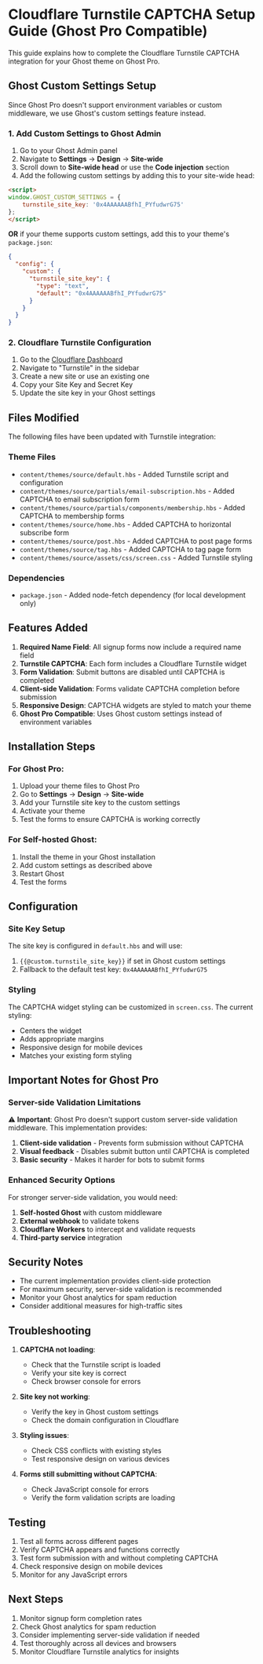 # Cloudflare Turnstile CAPTCHA Setup Guide (Ghost Pro Compatible)

This guide explains how to complete the Cloudflare Turnstile CAPTCHA integration for your Ghost theme on Ghost Pro.

## Ghost Custom Settings Setup

Since Ghost Pro doesn't support environment variables or custom middleware, we use Ghost's custom settings feature instead.

### 1. Add Custom Settings to Ghost Admin

1. Go to your Ghost Admin panel
2. Navigate to **Settings** → **Design** → **Site-wide**
3. Scroll down to **Site-wide head** or use the **Code injection** section
4. Add the following custom settings by adding this to your site-wide head:

```html
<script>
window.GHOST_CUSTOM_SETTINGS = {
    turnstile_site_key: '0x4AAAAAABfhI_PYfudwrG75'
};
</script>
```

**OR** if your theme supports custom settings, add this to your theme's `package.json`:

```json
{
  "config": {
    "custom": {
      "turnstile_site_key": {
        "type": "text",
        "default": "0x4AAAAAABfhI_PYfudwrG75"
      }
    }
  }
}
```

### 2. Cloudflare Turnstile Configuration

1. Go to the [Cloudflare Dashboard](https://dash.cloudflare.com/)
2. Navigate to "Turnstile" in the sidebar
3. Create a new site or use an existing one
4. Copy your Site Key and Secret Key
5. Update the site key in your Ghost settings

## Files Modified

The following files have been updated with Turnstile integration:

### Theme Files
- `content/themes/source/default.hbs` - Added Turnstile script and configuration
- `content/themes/source/partials/email-subscription.hbs` - Added CAPTCHA to email subscription form
- `content/themes/source/partials/components/membership.hbs` - Added CAPTCHA to membership forms
- `content/themes/source/home.hbs` - Added CAPTCHA to horizontal subscribe form
- `content/themes/source/post.hbs` - Added CAPTCHA to post page forms
- `content/themes/source/tag.hbs` - Added CAPTCHA to tag page form
- `content/themes/source/assets/css/screen.css` - Added Turnstile styling

### Dependencies
- `package.json` - Added node-fetch dependency (for local development only)

## Features Added

1. **Required Name Field**: All signup forms now include a required name field
2. **Turnstile CAPTCHA**: Each form includes a Cloudflare Turnstile widget
3. **Form Validation**: Submit buttons are disabled until CAPTCHA is completed
4. **Client-side Validation**: Forms validate CAPTCHA completion before submission
5. **Responsive Design**: CAPTCHA widgets are styled to match your theme
6. **Ghost Pro Compatible**: Uses Ghost custom settings instead of environment variables

## Installation Steps

### For Ghost Pro:

1. Upload your theme files to Ghost Pro
2. Go to **Settings** → **Design** → **Site-wide**
3. Add your Turnstile site key to the custom settings
4. Activate your theme
5. Test the forms to ensure CAPTCHA is working correctly

### For Self-hosted Ghost:

1. Install the theme in your Ghost installation
2. Add custom settings as described above
3. Restart Ghost
4. Test the forms

## Configuration

### Site Key Setup
The site key is configured in `default.hbs` and will use:
1. `{{@custom.turnstile_site_key}}` if set in Ghost custom settings
2. Fallback to the default test key: `0x4AAAAAABfhI_PYfudwrG75`

### Styling
The CAPTCHA widget styling can be customized in `screen.css`. The current styling:
- Centers the widget
- Adds appropriate margins
- Responsive design for mobile devices
- Matches your existing form styling

## Important Notes for Ghost Pro

### Server-side Validation Limitations
⚠️ **Important**: Ghost Pro doesn't support custom server-side validation middleware. This implementation provides:

1. **Client-side validation** - Prevents form submission without CAPTCHA
2. **Visual feedback** - Disables submit button until CAPTCHA is completed
3. **Basic security** - Makes it harder for bots to submit forms

### Enhanced Security Options
For stronger server-side validation, you would need:
1. **Self-hosted Ghost** with custom middleware
2. **External webhook** to validate tokens
3. **Cloudflare Workers** to intercept and validate requests
4. **Third-party service** integration

## Security Notes

- The current implementation provides client-side protection
- For maximum security, server-side validation is recommended
- Monitor your Ghost analytics for spam reduction
- Consider additional measures for high-traffic sites

## Troubleshooting

1. **CAPTCHA not loading**: 
   - Check that the Turnstile script is loaded
   - Verify your site key is correct
   - Check browser console for errors

2. **Site key not working**: 
   - Verify the key in Ghost custom settings
   - Check the domain configuration in Cloudflare

3. **Styling issues**: 
   - Check CSS conflicts with existing styles
   - Test responsive design on various devices

4. **Forms still submitting without CAPTCHA**:
   - Check JavaScript console for errors
   - Verify the form validation scripts are loading

## Testing

1. Test all forms across different pages
2. Verify CAPTCHA appears and functions correctly
3. Test form submission with and without completing CAPTCHA
4. Check responsive design on mobile devices
5. Monitor for any JavaScript errors

## Next Steps

1. Monitor signup form completion rates
2. Check Ghost analytics for spam reduction
3. Consider implementing server-side validation if needed
4. Test thoroughly across all devices and browsers
5. Monitor Cloudflare Turnstile analytics for insights 